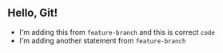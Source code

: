 ## Hello, Git!

- I'm adding this from `feature-branch` and this is correct `code`
- I'm adding another statement from `feature-branch`